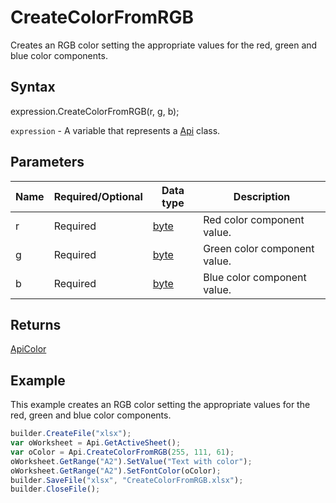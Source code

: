 # CreateColorFromRGB

Creates an RGB color setting the appropriate values for the red, green and blue color components.

## Syntax

expression.CreateColorFromRGB(r, g, b);

`expression` - A variable that represents a [Api](../Api.md) class.

## Parameters

| **Name** | **Required/Optional** | **Data type** | **Description** |
| ------------- | ------------- | ------------- | ------------- |
| r | Required | [byte](../../../Enumerations/byte.md) | Red color component value. |
| g | Required | [byte](../../../Enumerations/byte.md) | Green color component value. |
| b | Required | [byte](../../../Enumerations/byte.md) | Blue color component value. |

## Returns

[ApiColor](../../ApiColor/ApiColor.md)

## Example

This example creates an RGB color setting the appropriate values for the red, green and blue color components.

```javascript
builder.CreateFile("xlsx");
var oWorksheet = Api.GetActiveSheet();
var oColor = Api.CreateColorFromRGB(255, 111, 61);
oWorksheet.GetRange("A2").SetValue("Text with color");
oWorksheet.GetRange("A2").SetFontColor(oColor);
builder.SaveFile("xlsx", "CreateColorFromRGB.xlsx");
builder.CloseFile();
```